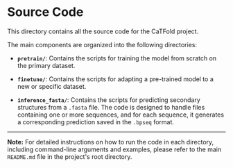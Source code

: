 # Source Code
This directory contains all the source code for the CaTFold project.

The main components are organized into the following directories:

*   **`pretrain/`**: Contains the scripts for training the model from scratch on the primary dataset.

*   **`finetune/`**: Contains the scripts for adapting a pre-trained model to a new or specific dataset.

*   **`inference_fasta/`**: Contains the scripts for predicting secondary structures from a `.fasta` file. The code is designed to handle files containing one or more sequences, and for each sequence, it generates a corresponding prediction saved in the `.bpseq` format.

---
**Note:** For detailed instructions on how to run the code in each directory, including command-line arguments and examples, please refer to the main `README.md` file in the project's root directory.